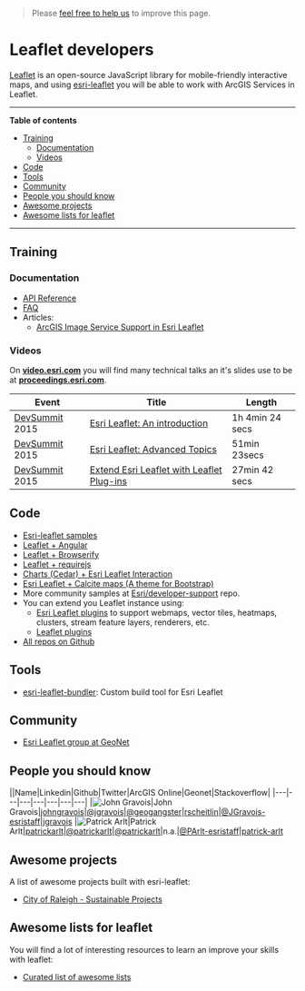 > Please [feel free to help us](https://github.com/hhkaos/awesome-arcgis#contributions) to
improve this page.

# Leaflet developers
[Leaflet](http://leafletjs.com/) is an open-source JavaScript library for
mobile-friendly interactive maps, and using [esri-leaflet](https://github.com/Esri/esri-leaflet)
you will be able to work with ArcGIS Services in Leaflet.

---

<!-- START doctoc generated TOC please keep comment here to allow auto update -->
<!-- DON'T EDIT THIS SECTION, INSTEAD RE-RUN doctoc TO UPDATE -->
**Table of contents**

- [Training](#training)
  - [Documentation](#documentation)
  - [Videos](#videos)
- [Code](#code)
- [Tools](#tools)
- [Community](#community)
- [People you should know](#people-you-should-know)
- [Awesome projects](#awesome-projects)
- [Awesome lists for leaflet](#awesome-lists-for-leaflet)

<!-- END doctoc generated TOC please keep comment here to allow auto update -->

---

## Training
### Documentation
* [API Reference](http://esri.github.io/esri-leaflet/api-reference/)
* [FAQ](https://github.com/Esri/esri-leaflet#frequently-asked-questions)
* Articles:
  * [ArcGIS Image Service Support in Esri Leaflet](http://tomwayson.com/2014/08/24/arcgis-image-service-support-in-esri-leaflet/)

### Videos
On [**video.esri.com**](http://video.esri.com/search/leaflet) you will find many technical talks an it's slides use to be at [**proceedings.esri.com**](https://www.google.es/webhp?sourceid=chrome-instant&ion=1&espv=2&ie=UTF-8#q=site%3Aproceedings.esri.com%20leaflet).

|Event|Title|Length|
|---|---|---|
|[DevSummit](http://www.esri.com/events/devsummit) 2015|[Esri Leaflet: An introduction](http://www.esri.com/videos/watch?videoid=4314&channelid=LegacyVideo&isLegacy=true&title=esri-leaflet:-an-introduction)|1h 4min 24 secs
|[DevSummit](http://www.esri.com/events/devsummit) 2015|[Esri Leaflet: Advanced Topics](http://www.esri.com/videos/watch?videoid=4315&channelid=LegacyVideo&isLegacy=true&title=esri-leaflet:-advanced-topics)|51min 23secs
|[DevSummit](http://www.esri.com/events/devsummit) 2015|[Extend Esri Leaflet with Leaflet Plug-ins](http://www.esri.com/videos/watch?videoid=4420&channelid=LegacyVideo&isLegacy=true&title=extend-esri-leaflet-with-leaflet-plug-ins)|27min 42 secs

## Code

* [Esri-leaflet samples](http://esri.github.io/esri-leaflet/examples/)
* [Leaflet + Angular](https://github.com/Esri/developer-support/tree/gh-pages/web-leaflet/angular)
* [Leaflet + Browserify](https://github.com/Esri/developer-support/tree/gh-pages/web-leaflet/browserify)
* [Leaflet + requirejs](https://github.com/Esri/developer-support/tree/gh-pages/web-leaflet/requirejs)
* [Charts (Cedar) + Esri Leaflet Interaction](http://esri.github.io/cedar/examples/bar-map-leaflet-integration.html)
* [Esri Leaflet + Calcite maps (A theme for Bootstrap)](http://esri.github.io/calcite-maps/samples/index.html)
* More community samples at [Esri/developer-support](https://github.com/Esri/developer-support/tree/gh-pages/web-leaflet) repo.
* You can extend you Leaflet instance using:
  * [Esri Leaflet plugins](http://esri.github.io/esri-leaflet/plugins/) to support webmaps, vector tiles, heatmaps, clusters, stream feature layers, renderers, etc.
  * [Leaflet plugins](http://leafletjs.com/plugins.html)
* [All repos on Github](https://github.com/search?q=org%3AEsri+leaflet)

## Tools
* [esri-leaflet-bundler](https://github.com/Esri/esri-leaflet-bundler): Custom build tool for Esri Leaflet

## Community
* [Esri Leaflet group at GeoNet](https://geonet.esri.com/groups/esri-leaflet)


## People you should know

||Name|Linkedin|Github|Twitter|ArcGIS Online|Geonet|Stackoverflow|
|---|---|---|---|---|---|---|
|![John Gravois](https://avatars1.githubusercontent.com/u/3011734?v=3&s=50)|John Gravois|[johngravois](https://www.linkedin.com/in/johngravois)|[@jgravois](https://github.com/jgravois)|[@geogangster](https://twitter.com/geogangster)|[rscheitlin](http://www.arcgis.com/home/search.html?q=owner:jgravois)|[@JGravois-esristaff](https://geonet.esri.com/people/JGravois-esristaff)|[jgravois](http://stackoverflow.com/users/494139/jgravois)
|![Patrick Arlt](https://avatars2.githubusercontent.com/u/378557?v=3&s=50)|Patrick Arlt|[patrickarlt](https://www.linkedin.com/in/patrickarlt)|[@patrickarlt](https://github.com/patrickarlt)|[@patrickarlt](https://twitter.com/patrickarlt)|n.a.|[@PArlt-esristaff](https://geonet.esri.com/people/PArlt-esristaff)|[patrick-arlt](http://stackoverflow.com/users/449686/patrick-arlt)

## Awesome projects
A list of awesome projects built with esri-leaflet:

* [City of Raleigh - Sustainable Projects](http://maps.raleighnc.gov/sustainable/)

## Awesome lists for leaflet
You will find a lot of interesting resources to learn an improve your skills
with leaflet:
* [Curated list of awesome lists](https://github.com/sindresorhus/awesome)
